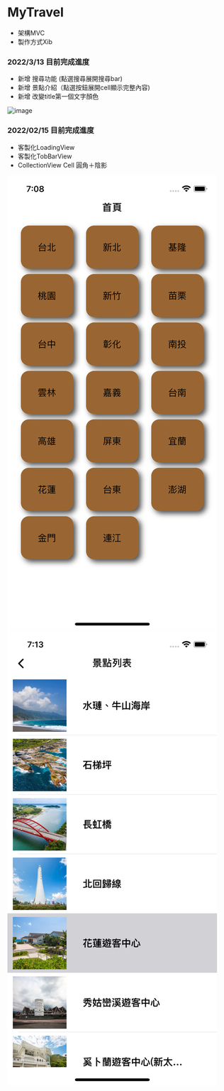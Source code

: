 # MyTravel

- 架構MVC
- 製作方式Xib

### 2022/3/13 目前完成進度
- 新增 搜尋功能 (點選搜尋展開搜尋bar)
- 新增 景點介紹（點選按鈕展開cell顯示完整內容)
- 新增 改變title第一個文字顏色

![image](https://github.com/alangprs/MyTravel/blob/main/ShowDemo/Simulator%20Screen%20Recording%20-%20iPhone%2011%20Pro%20Max%20-%202022-03-13%20at%2018.00.50.gif)

### 2022/02/15 目前完成進度

- 客製化LoadingView
- 客製化TobBarView
- CollectionView Cell 圓角＋陰影

![image](https://github.com/alangprs/MyTravel/blob/main/ShowDemo/Simulator%20Screen%20Shot%20-%20iPhone%2013%20Pro%20-%202022-02-15%20at%2019.08.32.png)
![imgae](https://github.com/alangprs/MyTravel/blob/main/ShowDemo/Simulator%20Screen%20Shot%20-%20iPhone%2013%20Pro%20-%202022-02-15%20at%2019.13.01.png)

